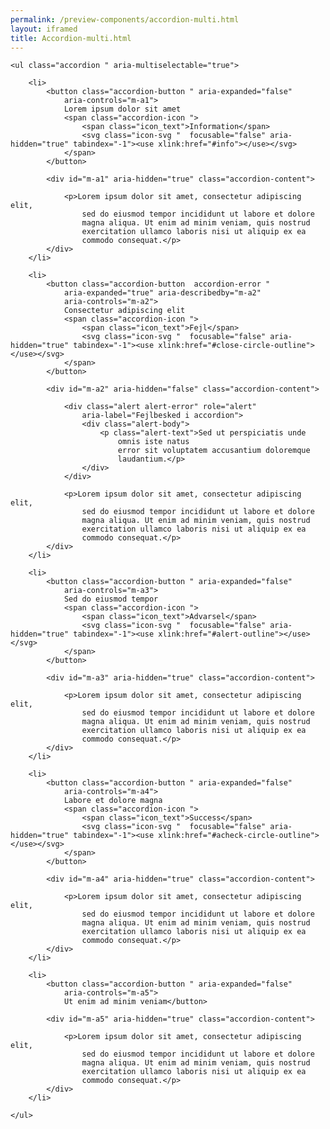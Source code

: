 ```yaml
--- 
permalink: /preview-components/accordion-multi.html
layout: iframed 
title: Accordion-multi.html
---
```

<div class="container">

    <ul class="accordion " aria-multiselectable="true">

        <li>
            <button class="accordion-button " aria-expanded="false"
                aria-controls="m-a1">
                Lorem ipsum dolor sit amet
                <span class="accordion-icon ">
                    <span class="icon_text">Information</span>
                    <svg class="icon-svg "  focusable="false" aria-hidden="true" tabindex="-1"><use xlink:href="#info"></use></svg>
                </span>
            </button>

            <div id="m-a1" aria-hidden="true" class="accordion-content">

                <p>Lorem ipsum dolor sit amet, consectetur adipiscing elit,
                    sed do eiusmod tempor incididunt ut labore et dolore
                    magna aliqua. Ut enim ad minim veniam, quis nostrud
                    exercitation ullamco laboris nisi ut aliquip ex ea
                    commodo consequat.</p>
            </div>
        </li>

        <li>
            <button class="accordion-button  accordion-error "
                aria-expanded="true" aria-describedby="m-a2"
                aria-controls="m-a2">
                Consectetur adipiscing elit
                <span class="accordion-icon ">
                    <span class="icon_text">Fejl</span>
                    <svg class="icon-svg "  focusable="false" aria-hidden="true" tabindex="-1"><use xlink:href="#close-circle-outline"></use></svg>
                </span>
            </button>

            <div id="m-a2" aria-hidden="false" class="accordion-content">

                <div class="alert alert-error" role="alert"
                    aria-label="Fejlbesked i accordion">
                    <div class="alert-body">
                        <p class="alert-text">Sed ut perspiciatis unde
                            omnis iste natus
                            error sit voluptatem accusantium doloremque
                            laudantium.</p>
                    </div>
                </div>

                <p>Lorem ipsum dolor sit amet, consectetur adipiscing elit,
                    sed do eiusmod tempor incididunt ut labore et dolore
                    magna aliqua. Ut enim ad minim veniam, quis nostrud
                    exercitation ullamco laboris nisi ut aliquip ex ea
                    commodo consequat.</p>
            </div>
        </li>

        <li>
            <button class="accordion-button " aria-expanded="false"
                aria-controls="m-a3">
                Sed do eiusmod tempor
                <span class="accordion-icon ">
                    <span class="icon_text">Advarsel</span>
                    <svg class="icon-svg "  focusable="false" aria-hidden="true" tabindex="-1"><use xlink:href="#alert-outline"></use></svg>
                </span>
            </button>

            <div id="m-a3" aria-hidden="true" class="accordion-content">

                <p>Lorem ipsum dolor sit amet, consectetur adipiscing elit,
                    sed do eiusmod tempor incididunt ut labore et dolore
                    magna aliqua. Ut enim ad minim veniam, quis nostrud
                    exercitation ullamco laboris nisi ut aliquip ex ea
                    commodo consequat.</p>
            </div>
        </li>

        <li>
            <button class="accordion-button " aria-expanded="false"
                aria-controls="m-a4">
                Labore et dolore magna
                <span class="accordion-icon ">
                    <span class="icon_text">Success</span>
                    <svg class="icon-svg "  focusable="false" aria-hidden="true" tabindex="-1"><use xlink:href="#acheck-circle-outline"></use></svg>
                </span>
            </button>

            <div id="m-a4" aria-hidden="true" class="accordion-content">

                <p>Lorem ipsum dolor sit amet, consectetur adipiscing elit,
                    sed do eiusmod tempor incididunt ut labore et dolore
                    magna aliqua. Ut enim ad minim veniam, quis nostrud
                    exercitation ullamco laboris nisi ut aliquip ex ea
                    commodo consequat.</p>
            </div>
        </li>

        <li>
            <button class="accordion-button " aria-expanded="false"
                aria-controls="m-a5">
                Ut enim ad minim veniam</button>

            <div id="m-a5" aria-hidden="true" class="accordion-content">

                <p>Lorem ipsum dolor sit amet, consectetur adipiscing elit,
                    sed do eiusmod tempor incididunt ut labore et dolore
                    magna aliqua. Ut enim ad minim veniam, quis nostrud
                    exercitation ullamco laboris nisi ut aliquip ex ea
                    commodo consequat.</p>
            </div>
        </li>

    </ul>

</div>